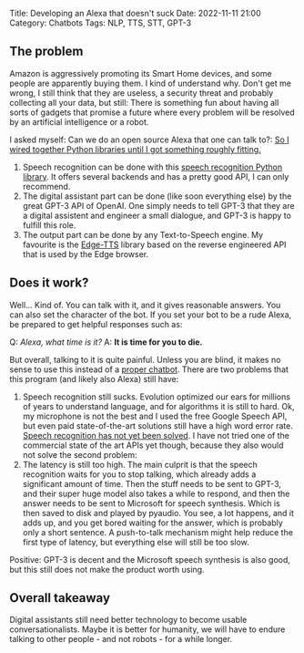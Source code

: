 Title: Developing an Alexa that doesn't suck
Date: 2022-11-11 21:00
Category: Chatbots
Tags: NLP, TTS, STT, GPT-3

## The problem

Amazon is aggressively promoting its Smart Home devices, and some people are apparently buying them. I kind of understand why. Don't get me wrong, I still think that they are useless, a security threat and probably collecting all your data, but still: There is something fun about having all sorts of gadgets that promise a future where every problem will be resolved by an artificial intelligence or a robot.

I asked myself: Can we do an open source Alexa that one can talk to?: [So I wired together Python libraries until I got something roughly fitting.](https://github.com/Vuizur/gpt3-chatbot)

1. Speech recognition can be done with this [speech recognition Python library](https://github.com/Uberi/speech_recognition). It offers several backends and has a pretty good API, I can only recommend.
2. The digital assistant part can be done (like soon everything else) by the great GPT-3 API of OpenAI. One simply needs to tell GPT-3 that they are a digital assistent and engineer a small dialogue, and GPT-3 is happy to fulfill this role.
3. The output part can be done by any Text-to-Speech engine. My favourite is the [Edge-TTS](https://github.com/rany2/edge-tts) library based on the reverse engineered API that is used by the Edge browser.

## Does it work?

Well... Kind of. You can talk with it, and it gives reasonable answers. You can also set the character of the bot. If you set your bot to be a rude Alexa, be prepared to get helpful responses such as:

Q: _Alexa, what time is it?_
A: **It is time for you to die.**

But overall, talking to it is quite painful. Unless you are blind, it makes no sense to use this instead of a [proper chatbot](https://github.com/Vuizur/react-gpt3-chatbot). There are two problems that this program (and likely also Alexa) still have:

1. Speech recognition still sucks. Evolution optimized our ears for millions of years to understand language, and for algorithms it is still to hard. Ok, my microphone is not the best and I used the free Google Speech API, but even paid state-of-the-art solutions still have a high word error rate. [Speech recognition has not yet been solved](https://awni.github.io/speech-recognition/). I have not tried one of the commercial state of the art APIs yet though, because they also would not solve the second problem:
2. The latency is still too high. The main culprit is that the speech recognition waits for you to stop talking, which already adds a significant amount of time. Then the stuff needs to be sent to GPT-3, and their super huge model also takes a while to respond, and then the answer needs to be sent to Microsoft for speech synthesis. Which is then saved to disk and played by pyaudio. You see, a lot happens, and it adds up, and you get bored waiting for the answer, which is probably only a short sentence. A push-to-talk mechanism might help reduce the first type of latency, but everything else will still be too slow.

Positive: GPT-3 is decent and the Microsoft speech synthesis is also good, but this still does not make the product worth using.

## Overall takeaway

Digital assistants still need better technology to become usable conversationalists. Maybe it is better for humanity, we will have to endure talking to other people - and not robots - for a while longer.